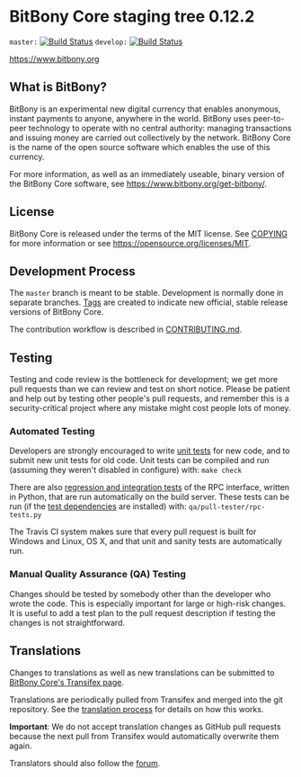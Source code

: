 BitBony Core staging tree 0.12.2
===============================

`master:` [![Build Status](https://travis-ci.org/bitbony/bitbony.svg?branch=master)](https://travis-ci.org/bitbony/bitbony) `develop:` [![Build Status](https://travis-ci.org/bitbony/bitbony.svg?branch=develop)](https://travis-ci.org/bitbony/bitbony/branches)

https://www.bitbony.org


What is BitBony?
----------------

BitBony is an experimental new digital currency that enables anonymous, instant
payments to anyone, anywhere in the world. BitBony uses peer-to-peer technology
to operate with no central authority: managing transactions and issuing money
are carried out collectively by the network. BitBony Core is the name of the open
source software which enables the use of this currency.

For more information, as well as an immediately useable, binary version of
the BitBony Core software, see https://www.bitbony.org/get-bitbony/.


License
-------

BitBony Core is released under the terms of the MIT license. See [COPYING](COPYING) for more
information or see https://opensource.org/licenses/MIT.

Development Process
-------------------

The `master` branch is meant to be stable. Development is normally done in separate branches.
[Tags](https://github.com/bitbony/bitbony/tags) are created to indicate new official,
stable release versions of BitBony Core.

The contribution workflow is described in [CONTRIBUTING.md](CONTRIBUTING.md).

Testing
-------

Testing and code review is the bottleneck for development; we get more pull
requests than we can review and test on short notice. Please be patient and help out by testing
other people's pull requests, and remember this is a security-critical project where any mistake might cost people
lots of money.

### Automated Testing

Developers are strongly encouraged to write [unit tests](/doc/unit-tests.md) for new code, and to
submit new unit tests for old code. Unit tests can be compiled and run
(assuming they weren't disabled in configure) with: `make check`

There are also [regression and integration tests](/qa) of the RPC interface, written
in Python, that are run automatically on the build server.
These tests can be run (if the [test dependencies](/qa) are installed) with: `qa/pull-tester/rpc-tests.py`

The Travis CI system makes sure that every pull request is built for Windows
and Linux, OS X, and that unit and sanity tests are automatically run.

### Manual Quality Assurance (QA) Testing

Changes should be tested by somebody other than the developer who wrote the
code. This is especially important for large or high-risk changes. It is useful
to add a test plan to the pull request description if testing the changes is
not straightforward.

Translations
------------

Changes to translations as well as new translations can be submitted to
[BitBony Core's Transifex page](https://www.transifex.com/projects/p/bitbony/).

Translations are periodically pulled from Transifex and merged into the git repository. See the
[translation process](doc/translation_process.md) for details on how this works.

**Important**: We do not accept translation changes as GitHub pull requests because the next
pull from Transifex would automatically overwrite them again.

Translators should also follow the [forum](https://www.bitbony.org/forum/topic/bitbony-worldwide-collaboration.88/).
